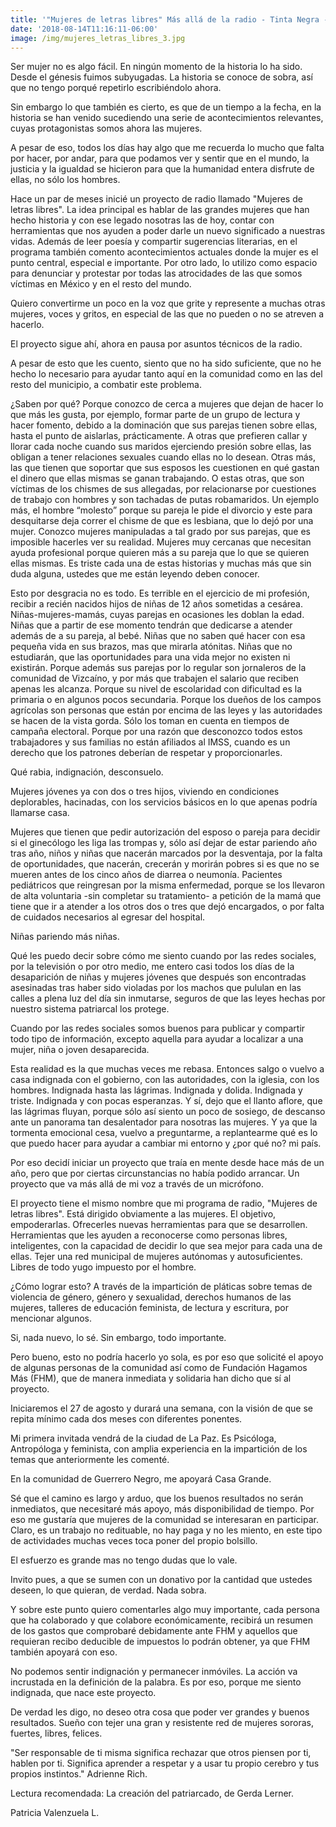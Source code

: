 ```yaml
---
title: '"Mujeres de letras libres" Más allá de la radio - Tinta Negra -'
date: '2018-08-14T11:16:11-06:00'
image: /img/mujeres_letras_libres_3.jpg
---
```

Ser mujer no es algo fácil. En ningún momento de la historia lo ha sido. Desde el génesis fuimos subyugadas. La historia se conoce de sobra, así que no tengo porqué repetirlo escribiéndolo ahora. 

Sin embargo lo que también es cierto, es que de un tiempo a la fecha, en la historia se han venido sucediendo una serie de  acontecimientos relevantes, cuyas protagonistas somos ahora las mujeres. 

A pesar de eso, todos los días hay algo que me recuerda lo mucho que falta por hacer, por andar, para que podamos ver y sentir que en el mundo, la justicia y la igualdad se hicieron para que la humanidad  entera disfrute de ellas, no sólo los hombres. 

Hace un par de meses inicié un proyecto de radio llamado "Mujeres de letras libres". La idea principal es hablar de las grandes mujeres que han hecho historia y con ese legado nosotras las de hoy,  contar con herramientas que nos ayuden a poder darle un nuevo significado a nuestras vidas. Además de leer poesía y compartir sugerencias literarias, en el programa también comento acontecimientos actuales donde la mujer es el punto central, especial e importante. Por otro lado, lo utilizo como espacio para denunciar y protestar por todas las atrocidades de las que somos víctimas en México y en el resto del mundo. 

Quiero convertirme un poco en la voz que grite y represente a muchas otras mujeres, voces y gritos, en especial de las que no pueden o no se atreven a hacerlo.  

El proyecto sigue ahí, ahora en pausa por asuntos técnicos de la radio. 

A pesar de esto que les cuento, siento que no ha sido suficiente, que no he hecho lo necesario para ayudar tanto aquí en la comunidad como en las del resto del municipio, a combatir este problema.

¿Saben por qué? Porque conozco de cerca a mujeres que dejan de hacer lo que más les gusta, por ejemplo, formar parte de un grupo de lectura y hacer fomento, debido a la dominación que sus parejas tienen sobre ellas, hasta el punto de aislarlas, prácticamente. A otras que prefieren callar y llorar cada noche cuando  sus maridos ejerciendo presión sobre ellas, las obligan a tener relaciones sexuales cuando ellas no lo desean. Otras más, las que tienen que soportar que sus esposos les cuestionen en qué gastan el dinero que ellas mismas se ganan trabajando. O  estas otras, que son víctimas de los chismes de sus allegadas, por relacionarse por cuestiones de trabajo con hombres  y son tachadas de putas robamaridos. Un ejemplo más,  el hombre “molesto” porque su pareja le pide el divorcio y este para desquitarse deja correr el chisme de que es lesbiana, que lo dejó por una mujer. Conozco mujeres manipuladas a tal grado por sus parejas, que es imposible hacerles ver su realidad. Mujeres muy cercanas que necesitan ayuda profesional porque quieren más a su pareja que lo que se quieren ellas mismas. Es triste cada una de estas historias y muchas más que sin duda alguna, ustedes que me están leyendo deben conocer.  

Esto por desgracia no es todo. Es terrible en el ejercicio de mi profesión, recibir a recién nacidos hijos de niñas de 12 años sometidas a cesárea. Niñas-mujeres-mamás, cuyas parejas en ocasiones les doblan la edad. Niñas que a partir de ese momento tendrán que dedicarse a atender además de a su pareja, al bebé. Niñas que no saben qué hacer con esa pequeña vida en sus brazos, mas que mirarla atónitas. Niñas que no estudiarán, que las oportunidades para una vida mejor no existen ni existirán. Porque además sus parejas por lo regular son jornaleros de la comunidad de Vizcaíno, y por más que trabajen el salario que reciben apenas les alcanza. Porque su nivel de escolaridad con dificultad es la primaria o en algunos pocos secundaria.  Porque los dueños de los campos agrícolas son personas que están por encima de las leyes y las autoridades se hacen de la vista gorda. Sólo los toman en cuenta en tiempos de campaña electoral. Porque  por una razón que desconozco todos estos trabajadores y sus familias no están afiliados al IMSS, cuando es un derecho que los patrones deberían de respetar y proporcionarles. 

Qué rabia, indignación, desconsuelo.  

Mujeres jóvenes ya con dos o tres hijos, viviendo en condiciones deplorables, hacinadas, con los servicios básicos en lo que apenas podría llamarse casa. 

Mujeres que tienen que pedir autorización del esposo o pareja para decidir si el ginecólogo les liga las trompas y, sólo así dejar de estar pariendo año tras año,  niños y niñas que nacerán marcados por la desventaja, por la falta de oportunidades, que nacerán, crecerán y morirán pobres si es que no se mueren antes de los cinco años de diarrea o neumonía. Pacientes pediátricos que reingresan por la misma enfermedad,  porque se los llevaron de alta voluntaria -sin completar su tratamiento- a petición de la mamá que tiene que ir a atender a los otros dos o tres que dejó encargados, o por falta de cuidados necesarios al egresar del hospital.  

Niñas pariendo más niñas. 

Qué les puedo decir sobre cómo me siento cuando por las redes sociales, por la televisión o por otro medio, me entero casi todos los días de la desaparición de niñas y mujeres jóvenes que después son encontradas asesinadas tras haber sido violadas por los machos que pululan en las calles a plena luz del día sin inmutarse, seguros de que las leyes hechas por nuestro sistema patriarcal los protege. 

Cuando por las redes sociales somos buenos para publicar y compartir todo tipo de información, excepto aquella para ayudar a localizar a una mujer, niña o joven desaparecida.

Esta realidad es la que muchas veces me rebasa. Entonces  salgo o vuelvo a casa indignada con el gobierno, con las autoridades, con la iglesia, con los hombres. Indignada hasta las lágrimas. Indignada y dolida. Indignada y triste. Indignada y con pocas esperanzas. Y sí, dejo que el llanto aflore, que las lágrimas fluyan, porque sólo así siento un poco de sosiego, de descanso ante un panorama tan desalentador para nosotras las mujeres. Y ya que la tormenta emocional cesa, vuelvo a preguntarme, a replantearme qué es lo que puedo hacer para ayudar a cambiar mi entorno y ¿por qué no? mi país. 

Por eso decidí iniciar un proyecto que traía en mente desde hace más de un año, pero  que por ciertas circunstancias no había podido arrancar. Un proyecto que va más allá de mi voz a través de un micrófono. 

El proyecto tiene el mismo nombre que mi programa de radio, "Mujeres de letras libres". Está dirigido obviamente a las mujeres. El objetivo, empoderarlas. Ofrecerles nuevas herramientas para que se desarrollen. Herramientas que les ayuden a reconocerse como personas libres, inteligentes, con la capacidad de decidir lo que sea mejor para cada una de ellas. Tejer una red municipal de mujeres autónomas y autosuficientes. Libres de todo yugo impuesto por el hombre. 

¿Cómo lograr esto? A través de la impartición de pláticas sobre temas de violencia de género, género y sexualidad, derechos humanos de las mujeres, talleres de educación feminista, de lectura y escritura, por mencionar algunos. 

Si, nada nuevo, lo sé. Sin embargo, todo importante. 

Pero bueno, esto no podría hacerlo yo sola, es por eso que solicité el apoyo de algunas personas de la comunidad así como de Fundación Hagamos Más (FHM), que de manera inmediata y solidaria han dicho que sí al proyecto. 

Iniciaremos el 27 de agosto y durará una semana, con la visión de que se repita mínimo cada dos meses con diferentes ponentes. 

Mi primera invitada vendrá de la ciudad de La Paz. Es Psicóloga, Antropóloga y feminista, con amplia experiencia en la impartición de los temas que anteriormente les comenté.  

En la comunidad de Guerrero Negro, me apoyará Casa Grande. 

Sé que el camino es largo y arduo, que los buenos resultados no serán inmediatos, que necesitaré más apoyo, más disponibilidad de tiempo. Por eso me gustaría que mujeres de la comunidad se interesaran en participar. Claro, es un trabajo no redituable, no hay paga y no les miento, en este tipo de actividades muchas veces toca poner del propio bolsillo. 

El esfuerzo es grande mas no tengo dudas que lo vale. 

Invito pues, a que se sumen con un donativo por la cantidad que ustedes deseen, lo que quieran, de verdad. Nada sobra.

Y sobre este punto quiero comentarles algo muy importante, cada persona que ha colaborado y que colabore económicamente, recibirá un resumen de los gastos  que comprobaré debidamente ante FHM y aquellos que requieran recibo deducible de impuestos lo podrán obtener, ya que FHM también apoyará con eso. 

No podemos sentir indignación y permanecer inmóviles. La acción va incrustada en la definición de la palabra. Es por eso, porque me siento indignada,  que nace este proyecto. 

De verdad les digo, no deseo otra cosa que poder ver  grandes y buenos resultados. Sueño con tejer una gran y resistente red de mujeres sororas, fuertes, libres, felices.

"Ser responsable de ti misma significa rechazar que otros piensen por ti, hablen por ti. Significa aprender a respetar y a usar tu propio cerebro y tus propios instintos."  Adrienne Rich.

Lectura recomendada: La creación del patriarcado, de Gerda Lerner.

Patricia Valenzuela L.

